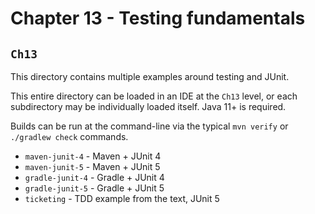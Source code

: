 # Chapter 13 - Testing fundamentals

## `Ch13`

This directory contains multiple examples around testing and JUnit.

This entire directory can be loaded in an IDE at the `Ch13` level, or each
subdirectory may be individually loaded itself. Java 11+ is required.

Builds can be run at the command-line via the typical `mvn verify` or
`./gradlew check` commands.

* `maven-junit-4` - Maven + JUnit 4
* `maven-junit-5` - Maven + JUnit 5
* `gradle-junit-4` - Gradle + JUnit 4
* `gradle-junit-5` - Gradle + JUnit 5
* `ticketing` - TDD example from the text, JUnit 5
